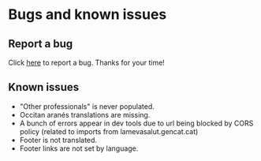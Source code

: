 # Bugs and known issues

## Report a bug

Click [here](https://form.jotform.com/wombatepiclandingstudio/lmsp-bug-en) to report a bug. Thanks for your time!

## Known issues

- "Other professionals" is never populated.
- Occitan aranés translations are missing.
- A bunch of errors appear in dev tools due to url being blocked by CORS policy (related to imports from lamevasalut.gencat.cat)
- Footer is not translated.
- Footer links are not set by language.